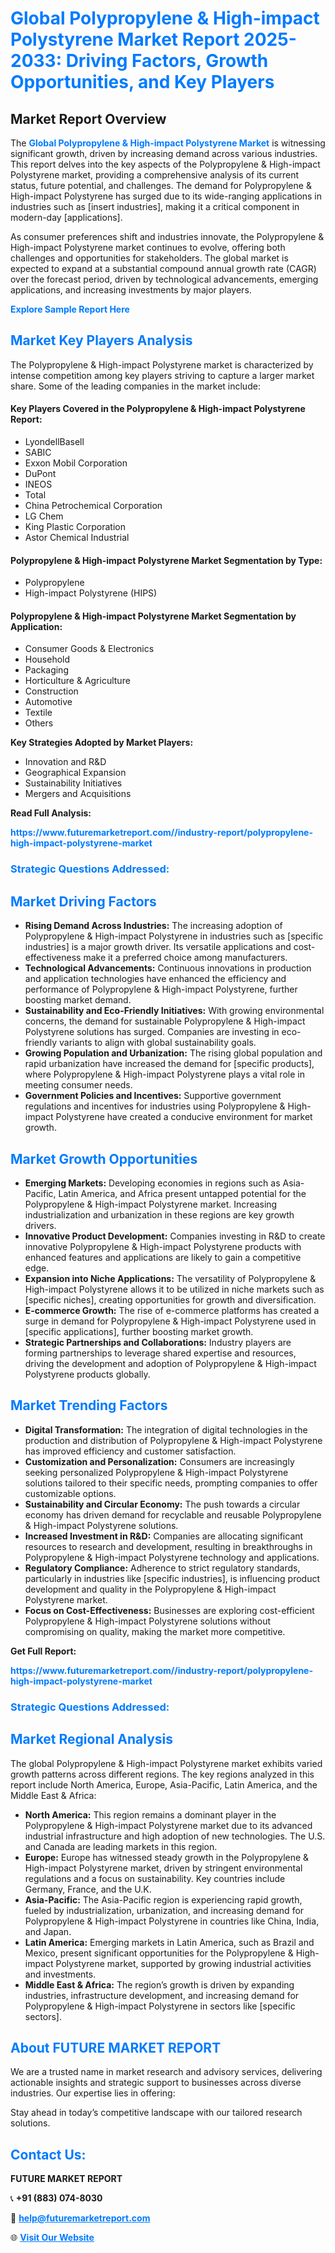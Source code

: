 <h1 style="color: #007BFF;">Global Polypropylene & High-impact Polystyrene Market Report 2025-2033: Driving Factors, Growth Opportunities, and Key Players</h1>

<section id="overview">
<h2>Market Report Overview</h2>
<p>The <a href="https://www.futuremarketreport.com//industry-report/polypropylene-high-impact-polystyrene-market" style="color: #007BFF; text-decoration: none;"><strong>Global Polypropylene & High-impact Polystyrene Market</strong></a> is witnessing significant growth, driven by increasing demand across various industries. This report delves into the key aspects of the Polypropylene & High-impact Polystyrene market, providing a comprehensive analysis of its current status, future potential, and challenges. The demand for Polypropylene & High-impact Polystyrene has surged due to its wide-ranging applications in industries such as [insert industries], making it a critical component in modern-day [applications].</p>
<p>As consumer preferences shift and industries innovate, the Polypropylene & High-impact Polystyrene market continues to evolve, offering both challenges and opportunities for stakeholders. The global market is expected to expand at a substantial compound annual growth rate (CAGR) over the forecast period, driven by technological advancements, emerging applications, and increasing investments by major players.</p>
</section>

<section id="overview">
<p><a href="https://www.futuremarketreport.com//request-sample/reportId=59685" style="color: #007BFF; text-decoration: none;"><strong>Explore Sample Report Here</strong></a></p>
</section>

<section id="key-players">
<h2 style="color: #007BFF;">Market Key Players Analysis</h2>
<p>The Polypropylene & High-impact Polystyrene market is characterized by intense competition among key players striving to capture a larger market share. Some of the leading companies in the market include:</p>
<h4>Key Players Covered in the Polypropylene & High-impact Polystyrene Report:</h4>
<ul><li>LyondellBasell</li><li>SABIC</li><li>Exxon Mobil Corporation</li><li>DuPont</li><li>INEOS</li><li>Total</li><li>China Petrochemical Corporation</li><li>LG Chem</li><li>King Plastic Corporation</li><li>Astor Chemical Industrial</li></ul>
<h4>Polypropylene & High-impact Polystyrene Market Segmentation by Type:</h4>
<ul><li>Polypropylene</li><li>High-impact Polystyrene (HIPS)</li></ul>

<h4>Polypropylene & High-impact Polystyrene Market Segmentation by Application:</h4>
<ul><li>Consumer Goods &amp; Electronics</li><li>Household</li><li>Packaging</li><li>Horticulture &amp; Agriculture</li><li>Construction</li><li>Automotive</li><li>Textile</li><li>Others</li></ul>
<p><strong>Key Strategies Adopted by Market Players:</strong></p>
<ul>
<li>Innovation and R&D</li>
<li>Geographical Expansion</li>
<li>Sustainability Initiatives</li>
<li>Mergers and Acquisitions</li>
</ul>
</section>

<section>
<p><strong>Read Full Analysis: </strong></p><a href="https://www.futuremarketreport.com//industry-report/polypropylene-high-impact-polystyrene-market" style="color: #007BFF; text-decoration: none;"><strong>https://www.futuremarketreport.com//industry-report/polypropylene-high-impact-polystyrene-market</strong></a>
<h3 style="color: #007BFF;">Strategic Questions Addressed:</h3>
</section>

<section id="driving-factors">
<h2 style="color: #007BFF;">Market Driving Factors</h2>
<ul>
<li><strong>Rising Demand Across Industries:</strong> The increasing adoption of Polypropylene & High-impact Polystyrene in industries such as [specific industries] is a major growth driver. Its versatile applications and cost-effectiveness make it a preferred choice among manufacturers.</li>
<li><strong>Technological Advancements:</strong> Continuous innovations in production and application technologies have enhanced the efficiency and performance of Polypropylene & High-impact Polystyrene, further boosting market demand.</li>
<li><strong>Sustainability and Eco-Friendly Initiatives:</strong> With growing environmental concerns, the demand for sustainable Polypropylene & High-impact Polystyrene solutions has surged. Companies are investing in eco-friendly variants to align with global sustainability goals.</li>
<li><strong>Growing Population and Urbanization:</strong> The rising global population and rapid urbanization have increased the demand for [specific products], where Polypropylene & High-impact Polystyrene plays a vital role in meeting consumer needs.</li>
<li><strong>Government Policies and Incentives:</strong> Supportive government regulations and incentives for industries using Polypropylene & High-impact Polystyrene have created a conducive environment for market growth.</li>
</ul>
</section>

<section id="growth-opportunities">
<h2 style="color: #007BFF;">Market Growth Opportunities</h2>
<ul>
<li><strong>Emerging Markets:</strong> Developing economies in regions such as Asia-Pacific, Latin America, and Africa present untapped potential for the Polypropylene & High-impact Polystyrene market. Increasing industrialization and urbanization in these regions are key growth drivers.</li>
<li><strong>Innovative Product Development:</strong> Companies investing in R&D to create innovative Polypropylene & High-impact Polystyrene products with enhanced features and applications are likely to gain a competitive edge.</li>
<li><strong>Expansion into Niche Applications:</strong> The versatility of Polypropylene & High-impact Polystyrene allows it to be utilized in niche markets such as [specific niches], creating opportunities for growth and diversification.</li>
<li><strong>E-commerce Growth:</strong> The rise of e-commerce platforms has created a surge in demand for Polypropylene & High-impact Polystyrene used in [specific applications], further boosting market growth.</li>
<li><strong>Strategic Partnerships and Collaborations:</strong> Industry players are forming partnerships to leverage shared expertise and resources, driving the development and adoption of Polypropylene & High-impact Polystyrene products globally.</li>
</ul>
</section>

<section id="trending-factors">
<h2 style="color: #007BFF;">Market Trending Factors</h2>
<ul>
<li><strong>Digital Transformation:</strong> The integration of digital technologies in the production and distribution of Polypropylene & High-impact Polystyrene has improved efficiency and customer satisfaction.</li>
<li><strong>Customization and Personalization:</strong> Consumers are increasingly seeking personalized Polypropylene & High-impact Polystyrene solutions tailored to their specific needs, prompting companies to offer customizable options.</li>
<li><strong>Sustainability and Circular Economy:</strong> The push towards a circular economy has driven demand for recyclable and reusable Polypropylene & High-impact Polystyrene solutions.</li>
<li><strong>Increased Investment in R&D:</strong> Companies are allocating significant resources to research and development, resulting in breakthroughs in Polypropylene & High-impact Polystyrene technology and applications.</li>
<li><strong>Regulatory Compliance:</strong> Adherence to strict regulatory standards, particularly in industries like [specific industries], is influencing product development and quality in the Polypropylene & High-impact Polystyrene market.</li>
<li><strong>Focus on Cost-Effectiveness:</strong> Businesses are exploring cost-efficient Polypropylene & High-impact Polystyrene solutions without compromising on quality, making the market more competitive.</li>
</ul>
</section>

<section>
<p><strong>Get Full Report: </strong></p><a href="https://www.futuremarketreport.com//industry-report/polypropylene-high-impact-polystyrene-market" style="color: #007BFF; text-decoration: none;"><strong>https://www.futuremarketreport.com//industry-report/polypropylene-high-impact-polystyrene-market</strong></a>
<h3 style="color: #007BFF;">Strategic Questions Addressed:</h3>
</section>


<section id="regional-analysis">
<h2 style="color: #007BFF;">Market Regional Analysis</h2>
<p>The global Polypropylene & High-impact Polystyrene market exhibits varied growth patterns across different regions. The key regions analyzed in this report include North America, Europe, Asia-Pacific, Latin America, and the Middle East & Africa:</p>
<ul>
<li><strong>North America:</strong> This region remains a dominant player in the Polypropylene & High-impact Polystyrene market due to its advanced industrial infrastructure and high adoption of new technologies. The U.S. and Canada are leading markets in this region.</li>
<li><strong>Europe:</strong> Europe has witnessed steady growth in the Polypropylene & High-impact Polystyrene market, driven by stringent environmental regulations and a focus on sustainability. Key countries include Germany, France, and the U.K.</li>
<li><strong>Asia-Pacific:</strong> The Asia-Pacific region is experiencing rapid growth, fueled by industrialization, urbanization, and increasing demand for Polypropylene & High-impact Polystyrene in countries like China, India, and Japan.</li>
<li><strong>Latin America:</strong> Emerging markets in Latin America, such as Brazil and Mexico, present significant opportunities for the Polypropylene & High-impact Polystyrene market, supported by growing industrial activities and investments.</li>
<li><strong>Middle East & Africa:</strong> The region’s growth is driven by expanding industries, infrastructure development, and increasing demand for Polypropylene & High-impact Polystyrene in sectors like [specific sectors].</li>
</ul>
</section>

<footer>
<h2 style="color: #007BFF;">About FUTURE MARKET REPORT</h2>
<p>We are a trusted name in market research and advisory services, delivering actionable insights and strategic support to businesses across diverse industries. Our expertise lies in offering:</p>

<p>Stay ahead in today’s competitive landscape with our tailored research solutions.</p>

<h2 style="color: #007BFF;">Contact Us:</h2>
<p><strong>FUTURE MARKET REPORT</strong></p>
<p>📞 <strong>+91 (883) 074-8030</strong></p>
<p>📧 <strong><a href="mailto:help@futuremarketreport.com" style="color: #007BFF;">help@futuremarketreport.com</a></strong></p>
<p>🌐 <strong><a href="https://www.futuremarketreport.com/" style="color: #007BFF;">Visit Our Website</a></strong></p>
</footer>